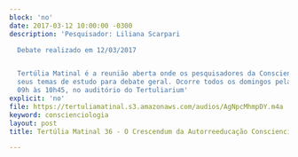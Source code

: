 ```yaml
---
block: 'no'
date: 2017-03-12 10:00:00 -0300
description: 'Pesquisador: Liliana Scarpari

  Debate realizado em 12/03/2017


  Tertúlia Matinal é a reunião aberta onde os pesquisadores da Conscienciologia apresentam
  seus temas de estudo para debate geral. Ocorre todos os domingos pela manhã, das
  09h às 10h45, no auditório do Tertuliarium'
explicit: 'no'
file: https://tertuliamatinal.s3.amazonaws.com/audios/AgNpcMhmpDY.m4a
keyword: conscienciologia
layout: post
title: Tertúlia Matinal 36 - O Crescendum da Autorreeducação Consciencial

---
```

